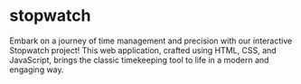 # stopwatch
Embark on a journey of time management and precision with our interactive Stopwatch project! This web application, crafted using HTML, CSS, and JavaScript, brings the classic timekeeping tool to life in a modern and engaging way.
